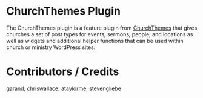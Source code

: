 # ChurchThemes Plugin

The ChurchThemes plugin is a feature plugin from [ChurchThemes](https://churchthemes.net) that gives churches a set of post types for events, sermons, people, and locations as well as widgets and additional helper functions that can be used within church or ministry WordPress sites.

# Contributors / Credits

[garand](https://github.com/garand), [chriswallace](https://github.com/chriswallace), [ataylorme](https://github.com/ataylorme), [stevengliebe](https://github.com/stevengliebe)
